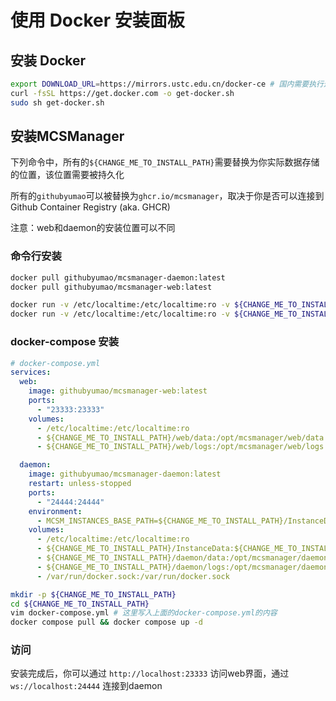 # 使用 Docker 安装面板

## 安装 Docker

```bash
export DOWNLOAD_URL=https://mirrors.ustc.edu.cn/docker-ce # 国内需要执行这步
curl -fsSL https://get.docker.com -o get-docker.sh
sudo sh get-docker.sh
```

## 安装MCSManager

下列命令中，所有的`${CHANGE_ME_TO_INSTALL_PATH}`需要替换为你实际数据存储的位置，该位置需要被持久化

所有的`githubyumao`可以被替换为`ghcr.io/mcsmanager`，取决于你是否可以连接到Github Container Registry (aka. GHCR)

注意：web和daemon的安装位置可以不同

### 命令行安装

```bash
docker pull githubyumao/mcsmanager-daemon:latest
docker pull githubyumao/mcsmanager-web:latest

docker run -v /etc/localtime:/etc/localtime:ro -v ${CHANGE_ME_TO_INSTALL_PATH}/web/data:/opt/mcsmanager/web/data -v ${CHANGE_ME_TO_INSTALL_PATH}/web/logs:/opt/mcsmanager/web/logs -p 23333:23333 -d githubyumao/mcsmanager-web:latest
docker run -v /etc/localtime:/etc/localtime:ro -v ${CHANGE_ME_TO_INSTALL_PATH}/InstanceData:${CHANGE_ME_TO_INSTALL_PATH}/InstanceData -v ${CHANGE_ME_TO_INSTALL_PATH}/daemon/data:/opt/mcsmanager/daemon/data -v ${CHANGE_ME_TO_INSTALL_PATH}/daemon/logs:/opt/mcsmanager/daemon/logs -v /var/run/docker.sock:/var/run/docker.sock -e MCSM_INSTANCES_BASE_PATH=${CHANGE_ME_TO_INSTALL_PATH}/daemon/data/InstanceData -p 24444:24444 -d githubyumao/mcsmanager-daemon:latest
```

### docker-compose 安装

```yaml
# docker-compose.yml
services:
  web:
    image: githubyumao/mcsmanager-web:latest
    ports:
      - "23333:23333"
    volumes:
      - /etc/localtime:/etc/localtime:ro
      - ${CHANGE_ME_TO_INSTALL_PATH}/web/data:/opt/mcsmanager/web/data
      - ${CHANGE_ME_TO_INSTALL_PATH}/web/logs:/opt/mcsmanager/web/logs

  daemon:
    image: githubyumao/mcsmanager-daemon:latest
    restart: unless-stopped
    ports:
      - "24444:24444"
    environment:
      - MCSM_INSTANCES_BASE_PATH=${CHANGE_ME_TO_INSTALL_PATH}/InstanceData
    volumes:
      - /etc/localtime:/etc/localtime:ro
      - ${CHANGE_ME_TO_INSTALL_PATH}/InstanceData:${CHANGE_ME_TO_INSTALL_PATH}/InstanceData
      - ${CHANGE_ME_TO_INSTALL_PATH}/daemon/data:/opt/mcsmanager/daemon/data
      - ${CHANGE_ME_TO_INSTALL_PATH}/daemon/logs:/opt/mcsmanager/daemon/logs
      - /var/run/docker.sock:/var/run/docker.sock
```

```bash
mkdir -p ${CHANGE_ME_TO_INSTALL_PATH}
cd ${CHANGE_ME_TO_INSTALL_PATH}
vim docker-compose.yml # 这里写入上面的docker-compose.yml的内容
docker compose pull && docker compose up -d
```

### 访问

安装完成后，你可以通过 `http://localhost:23333` 访问web界面，通过 `ws://localhost:24444` 连接到daemon
